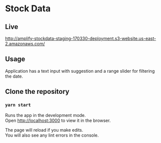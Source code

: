 # Stock Data

## Live 

http://amplify-stockdata-staging-170330-deployment.s3-website.us-east-2.amazonaws.com/

## Usage

Application has a text input with suggestion and a range slider for filtering the date. 

## Clone the repository 

### `yarn start`

Runs the app in the development mode.\
Open [http://localhost:3000](http://localhost:3000) to view it in the browser.

The page will reload if you make edits.\
You will also see any lint errors in the console.



